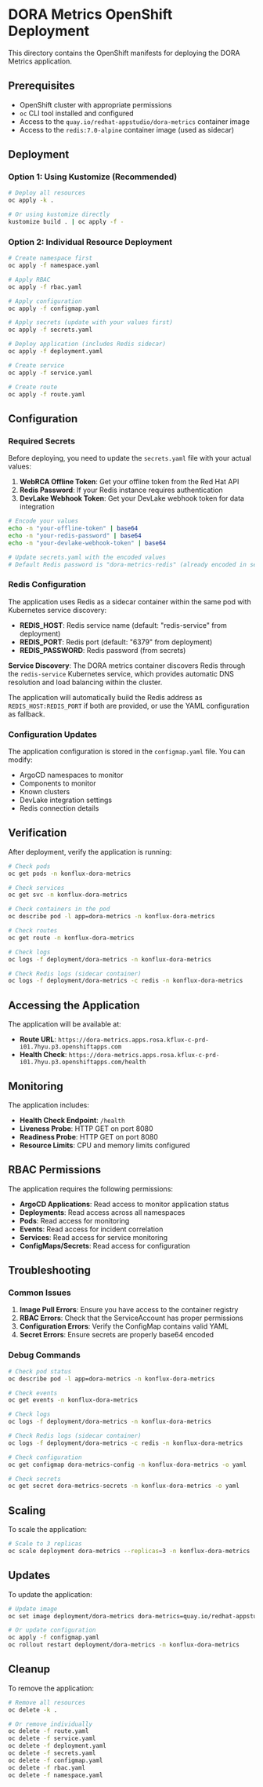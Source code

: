 # DORA Metrics OpenShift Deployment

This directory contains the OpenShift manifests for deploying the DORA Metrics application.

## Prerequisites

- OpenShift cluster with appropriate permissions
- `oc` CLI tool installed and configured
- Access to the `quay.io/redhat-appstudio/dora-metrics` container image
- Access to the `redis:7.0-alpine` container image (used as sidecar)

## Deployment

### Option 1: Using Kustomize (Recommended)

```bash
# Deploy all resources
oc apply -k .

# Or using kustomize directly
kustomize build . | oc apply -f -
```

### Option 2: Individual Resource Deployment

```bash
# Create namespace first
oc apply -f namespace.yaml

# Apply RBAC
oc apply -f rbac.yaml

# Apply configuration
oc apply -f configmap.yaml

# Apply secrets (update with your values first)
oc apply -f secrets.yaml

# Deploy application (includes Redis sidecar)
oc apply -f deployment.yaml

# Create service
oc apply -f service.yaml

# Create route
oc apply -f route.yaml
```

## Configuration

### Required Secrets

Before deploying, you need to update the `secrets.yaml` file with your actual values:

1. **WebRCA Offline Token**: Get your offline token from the Red Hat API
2. **Redis Password**: If your Redis instance requires authentication
3. **DevLake Webhook Token**: Get your DevLake webhook token for data integration

```bash
# Encode your values
echo -n "your-offline-token" | base64
echo -n "your-redis-password" | base64
echo -n "your-devlake-webhook-token" | base64

# Update secrets.yaml with the encoded values
# Default Redis password is "dora-metrics-redis" (already encoded in secrets.yaml)
```

### Redis Configuration

The application uses Redis as a sidecar container within the same pod with Kubernetes service discovery:

- **REDIS_HOST**: Redis service name (default: "redis-service" from deployment)
- **REDIS_PORT**: Redis port (default: "6379" from deployment)  
- **REDIS_PASSWORD**: Redis password (from secrets)

**Service Discovery**: The DORA metrics container discovers Redis through the `redis-service` Kubernetes service, which provides automatic DNS resolution and load balancing within the cluster.

The application will automatically build the Redis address as `REDIS_HOST:REDIS_PORT` if both are provided, or use the YAML configuration as fallback.

### Configuration Updates

The application configuration is stored in the `configmap.yaml` file. You can modify:

- ArgoCD namespaces to monitor
- Components to monitor
- Known clusters
- DevLake integration settings
- Redis connection details

## Verification

After deployment, verify the application is running:

```bash
# Check pods
oc get pods -n konflux-dora-metrics

# Check services
oc get svc -n konflux-dora-metrics

# Check containers in the pod
oc describe pod -l app=dora-metrics -n konflux-dora-metrics

# Check routes
oc get route -n konflux-dora-metrics

# Check logs
oc logs -f deployment/dora-metrics -n konflux-dora-metrics

# Check Redis logs (sidecar container)
oc logs -f deployment/dora-metrics -c redis -n konflux-dora-metrics
```

## Accessing the Application

The application will be available at:
- **Route URL**: `https://dora-metrics.apps.rosa.kflux-c-prd-i01.7hyu.p3.openshiftapps.com`
- **Health Check**: `https://dora-metrics.apps.rosa.kflux-c-prd-i01.7hyu.p3.openshiftapps.com/health`

## Monitoring

The application includes:

- **Health Check Endpoint**: `/health`
- **Liveness Probe**: HTTP GET on port 8080
- **Readiness Probe**: HTTP GET on port 8080
- **Resource Limits**: CPU and memory limits configured

## RBAC Permissions

The application requires the following permissions:

- **ArgoCD Applications**: Read access to monitor application status
- **Deployments**: Read access across all namespaces
- **Pods**: Read access for monitoring
- **Events**: Read access for incident correlation
- **Services**: Read access for service monitoring
- **ConfigMaps/Secrets**: Read access for configuration

## Troubleshooting

### Common Issues

1. **Image Pull Errors**: Ensure you have access to the container registry
2. **RBAC Errors**: Check that the ServiceAccount has proper permissions
3. **Configuration Errors**: Verify the ConfigMap contains valid YAML
4. **Secret Errors**: Ensure secrets are properly base64 encoded

### Debug Commands

```bash
# Check pod status
oc describe pod -l app=dora-metrics -n konflux-dora-metrics

# Check events
oc get events -n konflux-dora-metrics

# Check logs
oc logs -f deployment/dora-metrics -n konflux-dora-metrics

# Check Redis logs (sidecar container)
oc logs -f deployment/dora-metrics -c redis -n konflux-dora-metrics

# Check configuration
oc get configmap dora-metrics-config -n konflux-dora-metrics -o yaml

# Check secrets
oc get secret dora-metrics-secrets -n konflux-dora-metrics -o yaml
```

## Scaling

To scale the application:

```bash
# Scale to 3 replicas
oc scale deployment dora-metrics --replicas=3 -n konflux-dora-metrics
```

## Updates

To update the application:

```bash
# Update image
oc set image deployment/dora-metrics dora-metrics=quay.io/redhat-appstudio/dora-metrics:new-tag -n konflux-dora-metrics

# Or update configuration
oc apply -f configmap.yaml
oc rollout restart deployment/dora-metrics -n konflux-dora-metrics
```

## Cleanup

To remove the application:

```bash
# Remove all resources
oc delete -k .

# Or remove individually
oc delete -f route.yaml
oc delete -f service.yaml
oc delete -f deployment.yaml
oc delete -f secrets.yaml
oc delete -f configmap.yaml
oc delete -f rbac.yaml
oc delete -f namespace.yaml
```

